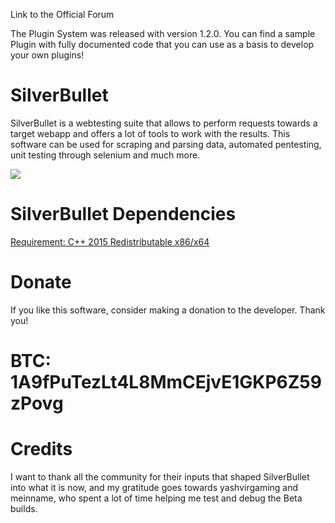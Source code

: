 Link to the Official Forum

The Plugin System was released with version 1.2.0. You can find a sample Plugin with fully documented code that you can use as a basis to develop your own plugins!

# SilverBullet
SilverBullet is a webtesting suite that allows to perform requests towards a target webapp and offers a lot of tools to work with the results. This software can be used for scraping and parsing data, automated pentesting, unit testing through selenium and much more.

![](https://github.com/ob2configmaker/SilverBullet/assets/169589618/c02bdda2-927a-45e7-a033-1dd1a1e79497)

# SilverBullet Dependencies
[Requirement: C++ 2015 Redistributable x86/x64](https://www.microsoft.com/en-us/download/details.aspx?id=48145)

# Donate

If you like this software, consider making a donation to the developer. Thank you!

   # BTC: 1A9fPuTezLt4L8MmCEjvE1GKP6Z59zPovg


# Credits
I want to thank all the community for their inputs that shaped SilverBullet into what it is now, and my gratitude goes towards yashvirgaming and meinname, who spent a lot of time helping me test and debug the Beta builds.
